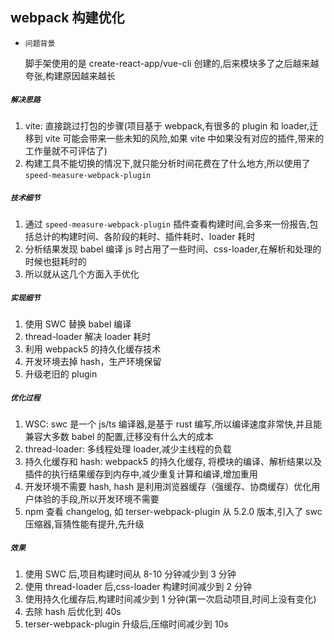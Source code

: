 ## webpack 构建优化

- `问题背景`

  脚手架使用的是 create-react-app/vue-cli 创建的,后来模块多了之后越来越夸张,构建原因越来越长

##### `解决思路`

1. vite: 直接跳过打包的步骤(项目基于 webpack,有很多的 plugin 和 loader,迁移到 vite 可能会带来一些未知的风险,如果 vite 中如果没有对应的插件,带来的工作量就不可评估了)
2. 构建工具不能切换的情况下,就只能分析时间花费在了什么地方,所以使用了 `speed-measure-webpack-plugin`

##### `技术细节`

1. 通过 `speed-measure-webpack-plugin` 插件查看构建时间,会多来一份报告,包括总计的构建时间、各阶段的耗时、插件耗时、loader 耗时
2. 分析结果发现 babel 编译 js 时占用了一些时间、css-loader,在解析和处理的时候也挺耗时的
3. 所以就从这几个方面入手优化

##### `实现细节`

1. 使用 SWC 替换 babel 编译
2. thread-loader 解决 loader 耗时
3. 利用 webpack5 的持久化缓存技术
4. 开发环境去掉 hash，生产环境保留
5. 升级老旧的 plugin

##### `优化过程`

1. WSC: swc 是一个 js/ts 编译器,是基于 rust 编写,所以编译速度非常快,并且能兼容大多数 babel 的配置,迁移没有什么大的成本
2. thread-loader: 多线程处理 loader,减少主线程的负载
3. 持久化缓存和 hash: webpack5 的持久化缓存, 将模块的编译、解析结果以及插件的执行结果缓存到内存中,减少重复计算和编译,增加重用
4. 开发环境不需要 hash, hash 是利用浏览器缓存（强缓存、协商缓存）优化用户体验的手段,所以开发环境不需要
5. npm 查看 changelog, 如 terser-webpack-plugin 从 5.2.0 版本,引入了 swc 压缩器,盲猜性能有提升,先升级

##### `效果`

1. 使用 SWC 后,项目构建时间从 8-10 分钟减少到 3 分钟
2. 使用 thread-loader 后,css-loader 构建时间减少到 2 分钟
3. 使用持久化缓存后,构建时间减少到 1 分钟(第一次启动项目,时间上没有变化)
4. 去除 hash 后优化到 40s
5. terser-webpack-plugin 升级后,压缩时间减少到 10s

<Gitalk />
